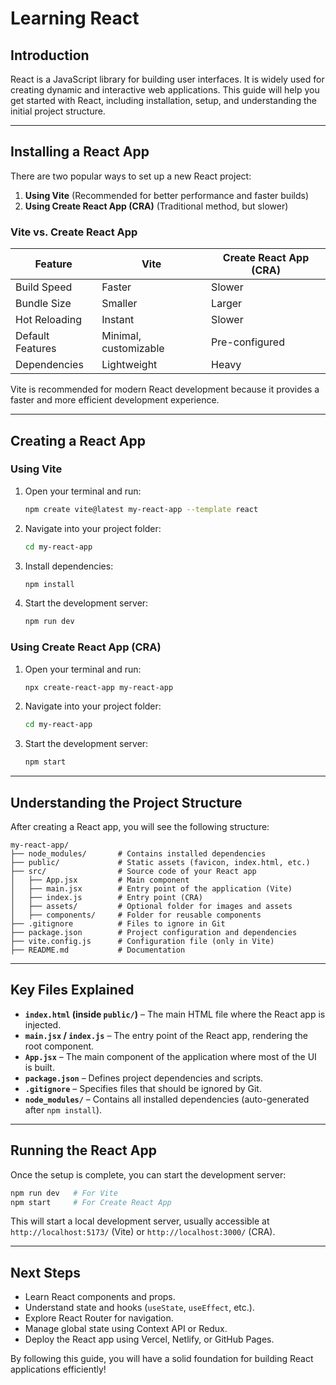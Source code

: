 # Learning React

## Introduction
React is a JavaScript library for building user interfaces. It is widely used for creating dynamic and interactive web applications. This guide will help you get started with React, including installation, setup, and understanding the initial project structure.

---

## Installing a React App
There are two popular ways to set up a new React project:

1. **Using Vite** (Recommended for better performance and faster builds)
2. **Using Create React App (CRA)** (Traditional method, but slower)

### **Vite vs. Create React App**
| Feature | Vite | Create React App (CRA) |
|---------|------|----------------------|
| Build Speed | Faster | Slower |
| Bundle Size | Smaller | Larger |
| Hot Reloading | Instant | Slower |
| Default Features | Minimal, customizable | Pre-configured |
| Dependencies | Lightweight | Heavy |

Vite is recommended for modern React development because it provides a faster and more efficient development experience.

---

## **Creating a React App**

### **Using Vite**
1. Open your terminal and run:
   ```sh
   npm create vite@latest my-react-app --template react
   ```
2. Navigate into your project folder:
   ```sh
   cd my-react-app
   ```
3. Install dependencies:
   ```sh
   npm install
   ```
4. Start the development server:
   ```sh
   npm run dev
   ```

### **Using Create React App (CRA)**
1. Open your terminal and run:
   ```sh
   npx create-react-app my-react-app
   ```
2. Navigate into your project folder:
   ```sh
   cd my-react-app
   ```
3. Start the development server:
   ```sh
   npm start
   ```

---

## **Understanding the Project Structure**
After creating a React app, you will see the following structure:

```
my-react-app/
├── node_modules/       # Contains installed dependencies
├── public/             # Static assets (favicon, index.html, etc.)
├── src/                # Source code of your React app
│   ├── App.jsx         # Main component
│   ├── main.jsx        # Entry point of the application (Vite)
│   ├── index.js        # Entry point (CRA)
│   ├── assets/         # Optional folder for images and assets
│   ├── components/     # Folder for reusable components
├── .gitignore          # Files to ignore in Git
├── package.json        # Project configuration and dependencies
├── vite.config.js      # Configuration file (only in Vite)
├── README.md           # Documentation
```

---

## **Key Files Explained**
- **`index.html` (inside `public/`)** – The main HTML file where the React app is injected.
- **`main.jsx` / `index.js`** – The entry point of the React app, rendering the root component.
- **`App.jsx`** – The main component of the application where most of the UI is built.
- **`package.json`** – Defines project dependencies and scripts.
- **`.gitignore`** – Specifies files that should be ignored by Git.
- **`node_modules/`** – Contains all installed dependencies (auto-generated after `npm install`).

---

## **Running the React App**
Once the setup is complete, you can start the development server:
```sh
npm run dev   # For Vite
npm start     # For Create React App
```
This will start a local development server, usually accessible at `http://localhost:5173/` (Vite) or `http://localhost:3000/` (CRA).

---

## **Next Steps**
- Learn React components and props.
- Understand state and hooks (`useState`, `useEffect`, etc.).
- Explore React Router for navigation.
- Manage global state using Context API or Redux.
- Deploy the React app using Vercel, Netlify, or GitHub Pages.

By following this guide, you will have a solid foundation for building React applications efficiently!

